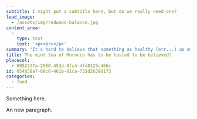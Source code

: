 ```yaml
---
subtitle: I might put a subtitle here, but do we really need one?
lead_image:
  - /assets/img/redwood-balance.jpg
content_area:
  - 
    type: text
    text: '<p><br></p>'
summary: "It's hard to believe that something as healthy (err...) as mint tea can taste so good. Must be something to do with the syrup that the locals turn it in to! 🤣"
title: The mint tea of Morocco has to be tasted to be believed!
placecol:
  - 6952337a-2960-453d-8fc4-4fd8125c466c
id: 054b58a7-68c0-461b-81ca-732d26390173
categories:
  - food
---
```

<p>Something here.</p><p>An new paragraph.<br></p><p><br></p>